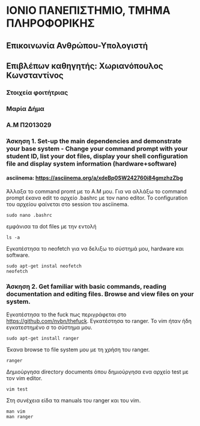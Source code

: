 # ΙΟΝΙΟ ΠΑΝΕΠΙΣΤΗΜΙΟ, ΤΜΗΜΑ ΠΛΗΡΟΦΟΡΙΚΗΣ
## Επικοινωνία Ανθρώπου-Υπολογιστή
## Επιβλέπων καθηγητής: Χωριανόπουλος Κωνσταντίνος
### Στοιχεία φοιτήτριας
### Μαρία Δήμα
### Α.Μ Π2013029

### Άσκηση 1. Set-up the main dependencies and demonstrate your base system - Change your command prompt with your student ID, list your dot files, display your shell configuration file and display system information (hardware+software)
#### asciinema: https://asciinema.org/a/xdeBp0SW242760i84gmzhzZbg
Άλλαξα το command promt με το Α.Μ μου. Για να αλλάξω το command prompt έκανα edit το αρχείο .bashrc με τον nano editor. To configuration του αρχείου φαίνεται στο session του asciinema.
```
sudo nano .bashrc
```
εμφάνισα τα dot files με την εντολή

```
ls -a
```

Εγκατέστησα το neofetch για να δελιξω το σύστημά μου, hardware και software.
```
sudo apt-get instal neofetch
neofetch
```

### Άσκηση 2. Get familiar with basic commands, reading documentation and editing files. Browse and view files on your system.
Εγκατέστησα το the fuck πως περιγράφεται στο https://github.com/nvbn/thefuck. Εγκατέστησα το ranger. To vim ήταν ήδη εγκατεστημένο σ
το σύστημα μου.

```
sudo apt-get install ranger
```
Έκανα browse το file system μου με τη χρήση του ranger.

```
ranger
```
Δημιούργησα directory documents όπου δημιούργησα ενα αρχείο test με τον vim editor.

```
vim test
```
Στη συνέχεια είδα τα manuals του ranger και του vim.

```
man vim
man ranger
```


